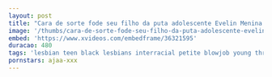 ```yaml
---
layout: post
title: "Cara de sorte fode seu filho da puta adolescente Evelin Menina de pedra e namorada do demi sutra ao mesmo tempo"
image: '/thumbs/cara-de-sorte-fode-seu-filho-da-puta-adolescente-evelin-menina-de-pedra-e-namorada-do-demi-sutra-ao-mesmo-tempo.jpg'
embed: 'https://www.xvideos.com/embedframe/36321595'
duracao: 480
tags: 'lesbian teen black lesbians interracial petite blowjob young threesome ebony teens orgasm sister big-cock girl-on-girl stepsister step-sister point-of-view brother-and-sister'
pornstars: ajaa-xxx
---
```

